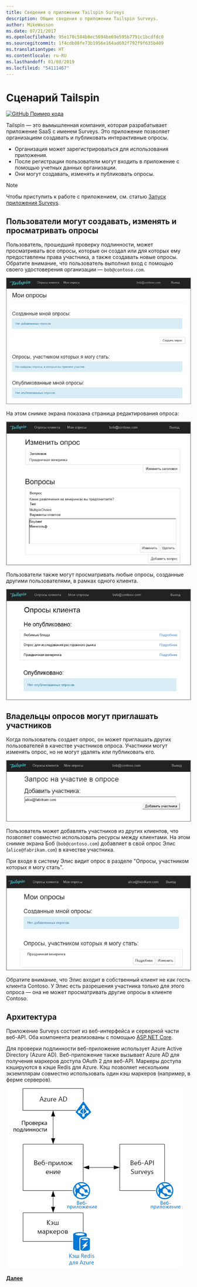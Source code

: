 ```yaml
---
title: Сведения о приложении Tailspin Surveys
description: Общие сведения о приложении Tailspin Surveys.
author: MikeWasson
ms.date: 07/21/2017
ms.openlocfilehash: 95e170c584b8ec5694be69e595b7791c1bcdfdc0
ms.sourcegitcommit: 1f4cdb08fe73b1956e164ad692f792f9f635b409
ms.translationtype: HT
ms.contentlocale: ru-RU
ms.lasthandoff: 01/08/2019
ms.locfileid: "54111467"
---
```

# <a name="the-tailspin-scenario"></a>Сценарий Tailspin

[![GitHub](../_images/github.png) Пример кода][sample application]

Tailspin — это вымышленная компания, которая разрабатывает приложение SaaS с именем Surveys. Это приложение позволяет организациям создавать и публиковать интерактивные опросы.

* Организация может зарегистрироваться для использования приложения.
* После регистрации пользователи могут входить в приложение с помощью учетных данных организации.
* Они могут создавать, изменять и публиковать опросы.

> [!NOTE]
> Чтобы приступить к работе с приложением, см. статью [Запуск приложения Surveys].

## <a name="users-can-create-edit-and-view-surveys"></a>Пользователи могут создавать, изменять и просматривать опросы

Пользователь, прошедший проверку подлинности, может просматривать все опросы, которые он создал или для которых ему предоставлены права участника, а также создавать новые опросы. Обратите внимание, что пользователь выполнил вход с помощью своего удостоверения организации — `bob@contoso.com`.

![Приложение Surveys](./images/surveys-screenshot.png)

На этом снимке экрана показана страница редактирования опроса:

![Изменение опроса](./images/edit-survey.png)

Пользователи также могут просматривать любые опросы, созданные другими пользователями, в рамках одного клиента.

![Опросы клиентов](./images/tenant-surveys.png)

## <a name="survey-owners-can-invite-contributors"></a>Владельцы опросов могут приглашать участников

Когда пользователь создает опрос, он может приглашать других пользователей в качестве участников опроса. Участники могут изменять опрос, но не могут удалять или публиковать его.

![Добавление участника](./images/add-contributor.png)

Пользователь может добавлять участников из других клиентов, что позволяет совместно использовать ресурсы между клиентами. На этом снимке экрана Боб (`bob@contoso.com`) добавляет в свой опрос Элис (`alice@fabrikam.com`) в качестве участника.

При входе в систему Элис видит опрос в разделе "Опросы, участником которых я могу стать".

![Участник опроса](./images/contributor.png)

Обратите внимание, что Элис входит в собственный клиент не как гость клиента Contoso. У Элис есть разрешения участника только для этого опроса &mdash; она не может просматривать другие опросы в клиенте Contoso.

## <a name="architecture"></a>Архитектура

Приложение Surveys состоит из веб-интерфейса и серверной части веб-API. Оба компонента реализованы с помощью [ASP.NET Core].

Для проверки подлинности веб-приложение использует Azure Active Directory (Azure AD). Веб-приложение также вызывает Azure AD для получения маркеров доступа OAuth 2 для веб-API. Маркеры доступа кэшируются в кэше Redis для Azure. Кэш позволяет нескольким экземплярам совместно использовать один кэш маркеров (например, в ферме серверов).

![Архитектура](./images/architecture.png)

[**Далее**][authentication]

<!-- links -->

[authentication]: authenticate.md

[Запуск приложения Surveys]: ./run-the-app.md
[ASP.NET Core]: /aspnet/core
[sample application]: https://github.com/mspnp/multitenant-saas-guidance
